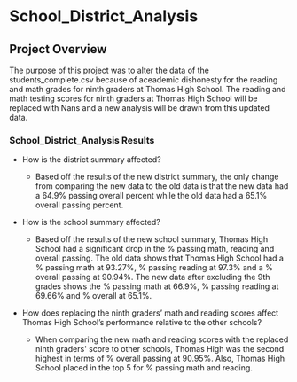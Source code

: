 # School_District_Analysis

## Project Overview
The purpose of this project was to alter the data of the students_complete.csv because of aceademic dishonesty for the reading and math grades for ninth graders at Thomas High School. The reading and math testing scores for ninth graders at Thomas High School will be replaced with Nans and a new analysis will be drawn from this updated data.

### School_District_Analysis Results

* How is the district summary affected?
 
  * Based off the results of the new district summary, the only change from comparing the new data to the old data is that the new data had a 64.9% passing overall percent while the old data had a 65.1% overall passing percent. 

* How is the school summary affected?
  
   * Based off the results of the new school summary, Thomas High School had a significant drop in the % passing math, reading and overall passing. The old data shows that Thomas High School had a % passing math at 93.27%, % passing reading at 97.3% and a % overall passing at 90.94%. The new data after excluding the 9th grades shows the % passing math at 66.9%, % passing reading at 69.66% and % overall at 65.1%.
   
* How does replacing the ninth graders’ math and reading scores affect Thomas High School’s performance relative to the other schools?
  
  * When comparing the new math and reading scores with the replaced ninth graders' score to other schools, Thomas High was the second highest in terms of % overall passing at 90.95%.  Also, Thomas High School placed in the top 5 for % passing math and reading. 

